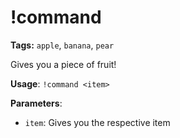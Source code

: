 # !command

**Tags:** `apple`, `banana`, `pear`

Gives you a piece of fruit!

**Usage**: `!command <item>`

**Parameters**:
- `item`: Gives you the respective item
